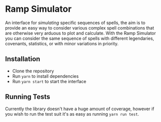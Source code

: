 # Ramp Simulator

An interface for _simulating_ specific sequences of spells, the aim is to provide an easy way to consider various
complex spell combinations that are otherwise very arduous to plot and calculate. With the Ramp Simulator you can
consider the same sequence of spells with different legendaries, covenants, statistics, or with minor variations in
priority.

## Installation

- Clone the repository
- Run `yarn` to install dependencies
- Run `yarn start` to start the interface

## Running Tests

Currently the library doesn't have a huge amount of coverage, however if you wish to run the test suit it's as easy as
running `yarn run test`.

